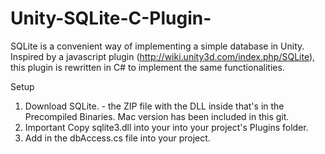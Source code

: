 # Unity-SQLite-C-Plugin-
SQLite is a convenient way of implementing a simple database in Unity. Inspired by a javascript plugin (http://wiki.unity3d.com/index.php/SQLite), this plugin is rewritten in C# to implement the same functionalities. 

Setup
1. Download SQLite. - the ZIP file with the DLL inside that's in the Precompiled Binaries. Mac version has been included in this git.
2. Important Copy sqlite3.dll into your into your project's Plugins folder.
3. Add in the dbAccess.cs file into your project.

